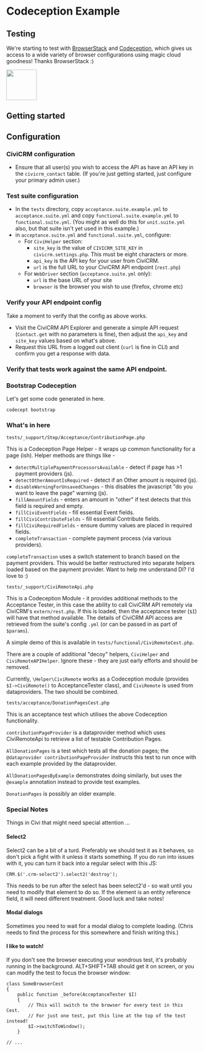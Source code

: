 # Codeception Example

## Testing

We're starting to test with <a href="https://browserstack.com">BrowserStack</a> and <a href="https://codeception.com">Codeception</a>, which gives us access to a wide variety of browser configurations using magic cloud goodness! Thanks BrowserStack :)

<a href="https://browserstack.com"><img src="https://resources.fudev.co.nz/browserstack-logo.png" height="80px" /></a>

## Getting started

## Configuration

### CiviCRM configuration

* Ensure that all user(s) you wish to access the API as have an API key in the `civicrm_contact` table. (If you're just getting started, just configure your primary admin user.)

### Test suite configuration

* In the `tests` directory, copy `acceptance.suite.example.yml` to `acceptance.suite.yml` and copy `functional.suite.example.yml` to `functional.suite.yml`. (You might as well do this for `unit.suite.yml` also, but that suite isn't yet used in this example.)  
* in `acceptance.suite.yml` and `functional.suite.yml`, configure:
  * For `CiviHelper` section: 
    * `site_key` is the value of `CIVICRM_SITE_KEY` in `civicrm.settings.php`. This must be eight characters or more.
    * `api_key` is the API key for your user from CiviCRM. 
    * `url` is the full URL to your CiviCRM API endpoint (`rest.php`)
  * For `WebDriver` section (`acceptance.suite.yml` only):
    * `url` is the base URL of your site
    * `browser` is the browser you wish to use (firefox, chrome etc)

### Verify your API endpoint config

Take a moment to verify that the config as above works. 

* Visit the CiviCRM API Explorer and generate a simple API request (`Contact.get` with no parameters is fine), then adjust the `api_key` and `site_key` values based on what's above.
* Request this URL from a logged out client (`curl` is fine in CLI) and confirm you get a response with data.

### Verify that tests work against the same API endpoint.



### Bootstrap Codeception

Let's get some code generated in here.

    codecept bootstrap

### What's in here

`tests/_support/Step/Acceptance/ContributionPage.php`

This is a Codeception Page Helper - it wraps up common functionality for a page (ish). Helper methods are things like - 

* `detectMultiplePaymentProcessorsAvailable` - detect if page has >1 payment providers (js).
* `detectOtherAmountIsRequired` - detect if an Other amount is required (js).
* `disableWarningForUnsavedChanges` - this disables the javascript "do you want to leave the page" warning (js).
* `fillAmountFields` - enters an amount in "other" if test detects that this field is required and empty.
* `fillCiviEventFields` - fill essential Event fields.
* `fillCiviContributeFields` - fill essential Contribute fields.
* `fillCiviRequiredFields` - ensure dummy values are placed in required fields.
* `completeTransaction` - complete payment process (via various providers).

`completeTransaction` uses a switch statement to branch based on the payment providers. This would be better restructured into separate helpers loaded based on the payment provider. Want to help me understand DI? I'd love to :)
 
`tests/_support/CiviRemoteApi.php`

This is a Codeception Module - it provides additional methods to the Acceptance Tester, in this case the ability to call CiviCRM API remotely via CiviCRM's `extern/rest.php`. If this is loaded, then the acceptance tester (`$I`) will have that method available. The details of CiviCRM API access are retrieved from the suite's config `.yml` (or can be passed in as part of `$params`).

A simple demo of this is available in `tests/functional/CiviRemoteCest.php`.

There are a couple of additional "decoy" helpers, `CiviHelper` and `CiviRemoteAPIHelper`. Ignore these - they are just early efforts and should be removed.

Currently, `\Helper\CiviRemote` works as a Codeception module (provides `$I->CiviRemote()` to AcceptanceTester class), and `CiviRemote` is used from dataproviders. The two should be combined.

`tests/acceptance/DonationPagesCest.php`

This is an acceptance test which utilises the above Codeception functionality.

`contributionPageProvider` is a dataprovider method which uses CiviRemoteApi to retrieve a list of testable Contribution Pages.
 
`AllDonationPages` is a test which tests all the donation pages; the `@dataprovider contributionPageProvider` instructs this test to run once with each example provided by the dataprovider. 

`AllDonationPagesByExample` demonstrates doing similarly, but uses the `@example` annotation instead to provide test examples.

`DonationPages` is possibly an older example.

### Special Notes

Things in Civi that might need special attention ...

#### Select2

Select2 can be a bit of a turd. Preferably we should test it as it behaves, so don't pick a fight with it unless it starts something. If you do run into issues with it, you can turn it back into a regular select with this JS:

    CRM.$('.crm-select2').select2('destroy');
    
This needs to be run after the select has been select2'd - so wait until you need to modify that element to do so. If the element is an entity reference field, it will need different treatment. Good luck and take notes!

#### Modal dialogs

Sometimes you need to wait for a modal dialog to complete loading. (Chris needs to find the process for this somewhere and finish writing this.)

#### I like to watch!

If you don't see the browser executing your wondrous test, it's probably running in the background. ALT+SHIFT+TAB should get it on screen, or you can modify the test to focus the browser window:

    class SomeBrowserCest
    {
        public function _before(AcceptanceTester $I)
        {
            // This will switch to the browser for every test in this Cest. 
            // For just one test, put this line at the top of the test instead!
            $I->switchToWindow();
        }
    
    // ...
